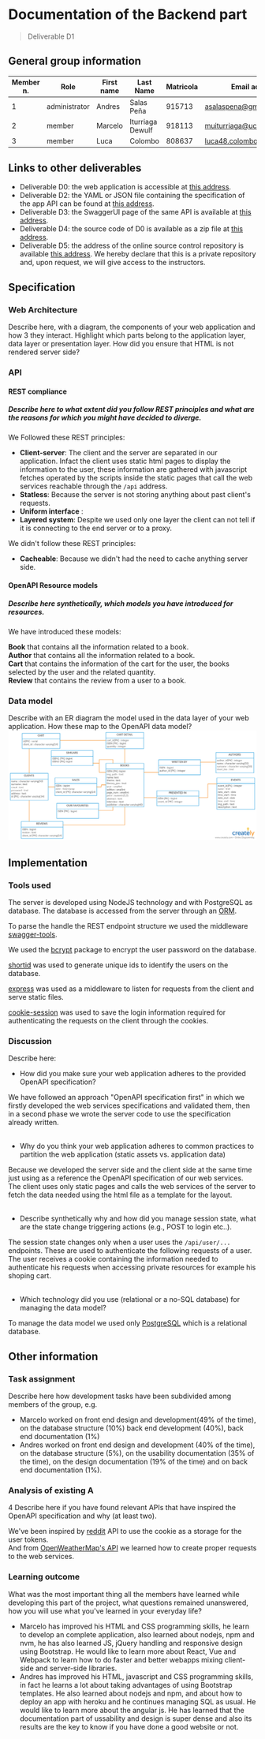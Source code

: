 # Documentation of the Backend part
> Deliverable D1
## General group information
| Member n. | Role | First name | Last Name | Matricola | Email address |
| --------- | ------------- | ---------- | --------- | --------- | --------------- |
| 1 | administrator | Andres | Salas Peña | 915713 | asalaspena@gmail.com |
| 2 | member | Marcelo | Iturriaga Dewulf | 918113 | muiturriaga@uc.cl |
| 3 | member | Luca | Colombo | 808637 | luca48.colombo@mail.polimi.it
## Links to other deliverables
- Deliverable D0: the web application is accessible at
[this address](https://hypermedia-bookshop.herokuapp.com/).
- Deliverable D2: the YAML or JSON file containing the specification of the app
API can be found at [this address](https://hypermedia-bookshop.herokuapp.com/api/swagger.yaml).
- Deliverable D3: the SwaggerUI page of the same API is available at
[this address](https://hypermedia-bookshop.herokuapp.com/docs).
- Deliverable D4: the source code of D0 is available as a zip file at
[this address](https://hypermedia-bookshop.herokuapp.com/backend/source.zip).
- Deliverable D5: the address of the online source control repository is
available [this address](https://github.com/andressp05/Hypermedia). We hereby declare that this
is a private repository and, upon request, we will give access to the
instructors.
## Specification
### Web Architecture
Describe here, with a diagram, the components of your web application and how
3
they interact. Highlight which parts belong to the application layer, data layer
or presentation layer. How did you ensure that HTML is not rendered server side?
### API
#### REST compliance

##### Describe here to what extent did you follow REST principles and what are the reasons for which you might have decided to diverge.
We Followed these REST principles:

- **Client-server**: The client and the server are separated in our application. Infact the client uses static html pages to display the information to the user, these information are gathered with javascript fetches operated by the scripts inside the static pages that call the web services reachable through the `/api` address.
- **Statless**: Because the server is not storing anything about past client's requests.
- **Uniform interface** :
- **Layered system**: Despite we used only one layer the client can not tell if it is connecting to the end server or to a proxy.

We didn't follow these REST principles:
- **Cacheable**: Because we didn't had the need to cache anything server side.

#### OpenAPI Resource models
##### Describe here synthetically, which models you have introduced for resources.

We have introduced these models:

**Book** that contains all the information related to a book.
</br>
**Author** that contains all the information related to a book.
</br>
**Cart** that contains the information of the cart for the user, the books selected by the user and the related quantity.
</br>
**Review** that contains the review from a user to a book.

### Data model
Describe with an ER diagram the model used in the data layer of your web
application. How these map to the OpenAPI data model?
![alt text](../Documentation/ER_Tables.png "Logo Title Text 1")
## Implementation
### Tools used

The server is developed using NodeJS technology and with PostgreSQL as database. The database is accessed from the server through an [ORM](https://knexjs.org/).

To parse the handle the REST endpoint structure we used the middleware [swagger-tools](https://www.npmjs.com/package/swagger-tools).

We used the [bcrypt](https://www.npmjs.com/package/bcrypt) package to encrypt the user password on the database.

[shortid](https://www.npmjs.com/package/shortid) was used to generate unique ids to identify the users on the database.

[express](http://expressjs.com/) was used as a middleware to listen for requests from the client and serve static files.

[cookie-session](http://expressjs.com/) was used to save the login information required for authenticating the requests on the client through the cookies.
### Discussion
Describe here:
- How did you make sure your web application adheres to the provided OpenAPI
specification?

We have followed an approach "OpenAPI specification first" in which we firstly developed the web services specifications and validated them, then in a second phase we wrote the server code to use the specification already written.
</br></br>
- Why do you think your web application adheres to common practices to partition
the web application (static assets vs. application data)

Because we developed the server side and the client side at the same time just using as a reference the OpenAPI specification of our web services. The client uses only static pages and calls the web services of the server to fetch the data needed using the html file as a template for the layout.
</br></br>
- Describe synthetically why and how did you manage session state, what are the
state change triggering actions (e.g., POST to login etc..).

The session state changes only when a user uses the `/api/user/...` endpoints. These are used to authenticate the following requests of a user. The user receives a cookie containing the information needed to authenticate his requests when accessing private resources for example his shoping cart.
</br></br>
- Which technology did you use (relational or a no-SQL database) for managing
the data model?

To manage the data model we used only [PostgreSQL](https://www.postgresql.org/) which is a relational database.
## Other information

### Task assignment
Describe here how development tasks have been subdivided among members of the
group, e.g.
- Marcelo worked on front end design and development(49% of the time), on the database structure (10%) back end development (40%), back end documentation (1%)
- Andres worked on front end design and development (40% of the time), on the database structure (5%), on the usability documentation (35% of the time), on the design documentation (19% of the time) and on back end documentation (1%).

### Analysis of existing A
4
Describe here if you have found relevant APIs that have inspired the OpenAPI
specification and why (at least two).

We've been inspired by [reddit](https://www.reddit.com/) API to use the cookie as a storage for the user tokens.</br>
And from [OpenWeatherMap's API](https://openweathermap.org/api) we learned how to create proper requests to the web services.

### Learning outcome
What was the most important thing all the members have learned while developing
this part of the project, what questions remained unanswered, how you will use
what you've learned in your everyday life?

- Marcelo has improved his HTML and CSS programming skills, he learn to develop an complete application, also learned about nodejs, npm and nvm, he has also learned JS, jQuery handling and responsive design using Bootstrap. He would like to learn more about React, Vue and Webpack to learn how to do faster and better webapps mixing client-side and server-side libraries.
- Andres has improved his HTML, javascript and CSS programming skills, in fact he learns a lot about taking advantages of using Bootstrap templates. He also learned about nodejs and npm, and about how to deploy an app with heroku and he continues managing SQL as usual. He would like to learn more about the angular js. He has learned that the documentation part of ussability and design is super dense and also its results are the key to know if you have done a good website or not.
